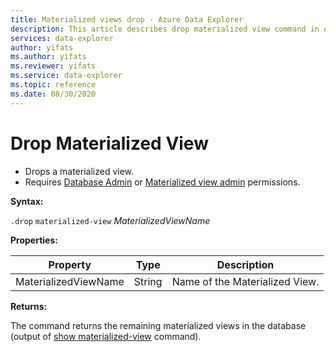 ```yaml
---
title: Materialized views drop - Azure Data Explorer
description: This article describes drop materialized view command in Azure Data Explorer.
services: data-explorer
author: yifats
ms.author: yifats
ms.reviewer: yifats
ms.service: data-explorer
ms.topic: reference
ms.date: 08/30/2020
---
```

# Drop Materialized View 

* Drops a materialized view.
* Requires [Database Admin](../access-control/role-based-authorization.md) or
[Materialized view admin](materialized-view-principals.md) permissions.

**Syntax:**

`.drop` `materialized-view` *MaterializedViewName*

**Properties:**

|Property|Type|Description
|----------------|-------|---|
|MaterializedViewName|String|Name of the Materialized View.|
**Returns:**

The command returns the remaining materialized views in the database (output of [show materialized-view](materialized-view-show-commands.md#show-materialized-view) command).
